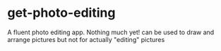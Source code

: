 # get-photo-editing
A fluent photo editing app. Nothing much yet! can be used to draw and arrange pictures but not for actually "editing" pictures
